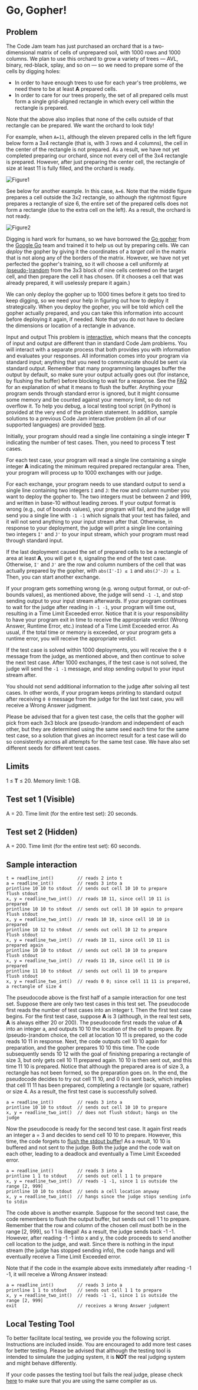 # Go, Gopher!
## Problem
The Code Jam team has just purchased an orchard that is a two-dimensional matrix of cells of unprepared soil, with 1000 rows and 1000 columns. We plan to use this orchard to grow a variety of trees — AVL, binary, red-black, splay, and so on — so we need to prepare some of the cells by digging holes:

* In order to have enough trees to use for each year's tree problems, we need there to be at least **A** prepared cells.
* In order to care for our trees properly, the set of all prepared cells must form a single grid-aligned rectangle in which every cell within the rectangle is prepared.

Note that the above also implies that none of the cells outside of that rectangle can be prepared. We want the orchard to look tidy!

For example, when `A=11`, although the eleven prepared cells in the left figure below form a 3x4 rectangle (that is, with 3 rows and 4 columns), the cell in the center of the rectangle is not prepared. As a result, we have not yet completed preparing our orchard, since not every cell of the 3x4 rectangle is prepared. However, after just preparing the center cell, the rectangle of size at least 11 is fully filled, and the orchard is ready.

![Figure1](./Figure1.svg)

See below for another example. In this case, `A=6`. Note that the middle figure prepares a cell outside the 3x2 rectangle, so although the rightmost figure prepares a rectangle of size 6, the entire set of the prepared cells does not form a rectangle (due to the extra cell on the left). As a result, the orchard is not ready.

![Figure2](./Figure2.svg)

Digging is hard work for humans, so we have borrowed the [Go gopher](https://blog.golang.org/gopher) from the [Google Go](https://golang.org/) team and trained it to help us out by preparing cells. We can *deploy* the gopher by giving it the coordinates of a *target cell* in the matrix that is not along any of the borders of the matrix. However, we have not yet perfected the gopher's training, so it will choose a cell uniformly at [(pseudo-)random](https://en.wikipedia.org/wiki/Pseudorandom_number_generator) from the 3x3 block of nine cells centered on the target cell, and then prepare the cell it has chosen. (If it chooses a cell that was already prepared, it will uselessly prepare it again.)

We can only deploy the gopher up to 1000 times before it gets too tired to keep digging, so we need your help in figuring out how to deploy it strategically. When you deploy the gopher, you will be told which cell the gopher actually prepared, and you can take this information into account before deploying it again, if needed. Note that you do not have to declare the dimensions or location of a rectangle in advance.

Input and output
This problem is [interactive](https://codejam.withgoogle.com/codejam/resources/faq#what-is-interactive-problem), which means that the concepts of input and output are different than in standard Code Jam problems. You will interact with a separate process that both provides you with information and evaluates your responses. All information comes into your program via standard input; anything that you need to communicate should be sent via standard output. Remember that many programming languages buffer the output by default, so make sure your output actually goes out (for instance, by flushing the buffer) before blocking to wait for a response. See the [FAQ](https://codejam.withgoogle.com/codejam/resources/faq#buffer-flushing) for an explanation of what it means to flush the buffer. Anything your program sends through standard error is ignored, but it might consume some memory and be counted against your memory limit, so do not overflow it. To help you debug, a local testing tool script (in Python) is provided at the very end of the problem statement. In addition, sample solutions to a previous Code Jam interactive problem (in all of our supported languages) are provided [here](https://codejam.withgoogle.com/2018/challenges/0000000000000130/analysis/0000000000000523).

Initially, your program should read a single line containing a single integer **T** indicating the number of test cases. Then, you need to process **T** test cases.

For each test case, your program will read a single line containing a single integer **A** indicating the minimum required prepared rectangular area. Then, your program will process up to 1000 exchanges with our judge.

For each exchange, your program needs to use standard output to send a single line containing two integers `I` and `J`: the row and column number you want to deploy the gopher to. The two integers must be between 2 and 999, and written in base-10 without leading zeroes. If your output format is wrong (e.g., out of bounds values), your program will fail, and the judge will send you a single line with `-1 -1` which signals that your test has failed, and it will not send anything to your input stream after that. Otherwise, in response to your deployment, the judge will print a single line containing two integers `I'` and `J'` to your input stream, which your program must read through standard input.

If the last deployment caused the set of prepared cells to be a rectangle of area at least **A**, you will get `0 0`, signaling the end of the test case. Otherwise, `I'` and `J'` are the row and column numbers of the cell that was actually prepared by the gopher, with `abs(I'-I) ≤ 1` and `abs(J'-J) ≤ 1`. Then, you can start another exchange.

If your program gets something wrong (e.g. wrong output format, or out-of-bounds values), as mentioned above, the judge will send `-1 -1`, and stop sending output to your input stream afterwards. If your program continues to wait for the judge after reading in `-1 -1`, your program will time out, resulting in a Time Limit Exceeded error. Notice that it is your responsibility to have your program exit in time to receive the appropriate verdict (Wrong Answer, Runtime Error, etc.) instead of a Time Limit Exceeded error. As usual, if the total time or memory is exceeded, or your program gets a runtime error, you will receive the appropriate verdict.

If the test case is solved within 1000 deployments, you will receive the `0 0` message from the judge, as mentioned above, and then continue to solve the next test case. After 1000 exchanges, if the test case is not solved, the judge will send the `-1 -1` message, and stop sending output to your input stream after.

You should not send additional information to the judge after solving all test cases. In other words, if your program keeps printing to standard output after receiving `0 0` message from the judge for the last test case, you will receive a Wrong Answer judgment.

Please be advised that for a given test case, the cells that the gopher will pick from each 3x3 block are (pseudo-)random and independent of each other, but they are determined using the same seed each time for the same test case, so a solution that gives an incorrect result for a test case will do so consistently across all attempts for the same test case. We have also set different seeds for different test cases.

## Limits
1 ≤ **T** ≤ 20.
Memory limit: 1 GB.

## Test set 1 (Visible)
A = 20.
Time limit (for the entire test set): 20 seconds.

## Test set 2 (Hidden)
A = 200.
Time limit (for the entire test set): 60 seconds.

## Sample interaction
```
t = readline_int()         // reads 2 into t
a = readline_int()         // reads 3 into a
printline 10 10 to stdout  // sends out cell 10 10 to prepare
flush stdout
x, y = readline_two_int()  // reads 10 11, since cell 10 11 is prepared
printline 10 10 to stdout  // sends out cell 10 10 again to prepare
flush stdout
x, y = readline_two_int()  // reads 10 10, since cell 10 10 is prepared
printline 10 12 to stdout  // sends out cell 10 12 to prepare
flush stdout
x, y = readline_two_int()  // reads 10 11, since cell 10 11 is prepared again
printline 10 10 to stdout  // sends out cell 10 10 to prepare
flush stdout
x, y = readline_two_int()  // reads 11 10, since cell 11 10 is prepared
printline 11 10 to stdout  // sends out cell 11 10 to prepare
flush stdout
x, y = readline_two_int()  // reads 0 0; since cell 11 11 is prepared, a rectangle of size 4
```
The pseudocode above is the first half of a sample interaction for one test set. Suppose there are only two test cases in this test set. The pseudocode first reads the number of test cases into an integer t. Then the first test case begins. For the first test case, suppose **A** is 3 (although, in the real test sets, **A** is always either 20 or 200). The pseudocode first reads the value of **A** into an integer a, and outputs 10 10 the location of the cell to prepare. By (pseudo-)random choice, the cell at location 10 11 is prepared, so the code reads 10 11 in response. Next, the code outputs cell 10 10 again for preparation, and the gopher prepares 10 10 this time. The code subsequently sends 10 12 with the goal of finishing preparing a rectangle of size 3, but only gets cell 10 11 prepared again. 10 10 is then sent out, and this time 11 10 is prepared. Notice that although the prepared area is of size 3, a rectangle has not been formed, so the preparation goes on. In the end, the pseudocode decides to try out cell 11 10, and 0 0 is sent back, which implies that cell 11 11 has been prepared, completing a rectangle (or square, rather) or size 4. As a result, the first test case is successfully solved.

```
a = readline_int()         // reads 3 into a
printline 10 10 to stdout  // sends out cell 10 10 to prepare
x, y = readline_two_int()  // does not flush stdout; hangs on the judge
```

Now the pseudocode is ready for the second test case. It again first reads an integer a = 3 and decides to send cell 10 10 to prepare. However, this time, the code forgets to [flush the stdout buffer](https://codejam.withgoogle.com/codejam/resources/faq#buffer-flushing)! As a result, 10 10 is buffered and not sent to the judge. Both the judge and the code wait on each other, leading to a deadlock and eventually a Time Limit Exceeded error.

```
a = readline_int()         // reads 3 into a
printline 1 1 to stdout    // sends out cell 1 1 to prepare
x, y = readline_two_int()  // reads -1 -1, since 1 is outside the range [2, 999]
printline 10 10 to stdout  // sends a cell location anyway
x, y = readline_two_int()  // hangs since the judge stops sending info to stdin
```

The code above is another example. Suppose for the second test case, the code remembers to flush the output buffer, but sends out cell 1 1 to prepare. Remember that the row and column of the chosen cell must both be in the range [2, 999], so 1 1 is illegal! As a result, the judge sends back -1 -1. However, after reading -1 -1 into x and y, the code proceeds to send another cell location to the judge, and wait. Since there is nothing in the input stream (the judge has stopped sending info), the code hangs and will eventually receive a Time Limit Exceeded error.

Note that if the code in the example above exits immediately after reading -1 -1, it will receive a Wrong Answer instead:

```
a = readline_int()         // reads 3 into a
printline 1 1 to stdout    // sends out cell 1 1 to prepare
x, y = readline_two_int()  // reads -1 -1, since 1 is outside the range [2, 999]
exit                       // receives a Wrong Answer judgment
```

## Local Testing Tool
To better facilitate local testing, we provide you the following script. Instructions are included inside. You are encouraged to add more test cases for better testing. Please be advised that although the testing tool is intended to simulate the judging system, it is **NOT** the real judging system and might behave differently.

If your code passes the testing tool but fails the real judge, please check [here](https://code.google.com/codejam/resources/faq#language-details) to make sure that you are using the same compiler as us.
